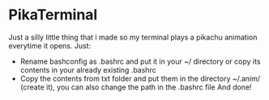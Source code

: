 # PikaTerminal
Just a silly little thing that i made so my terminal plays a pikachu animation everytime it opens.
Just:
- Rename bashconfig as .bashrc and put it in your ~/ directory or copy its contents in your already existing .bashrc
- Copy the contents from txt folder and put them in the directory ~/.anim/ (create it), you can also change the path in the .bashrc file
And done!
